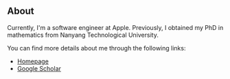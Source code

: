 ## About

Currently, I'm a software engineer at Apple. Previously, I obtained my
PhD in mathematics from Nanyang Technological University.

You can find more details about me through the following links:

- [Homepage](https://a-wozniakowski.github.io/)
- [Google Scholar](https://scholar.google.com/citations?user=lDe0nKgAAAAJ&hl=en)
